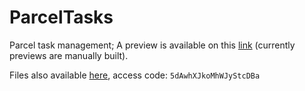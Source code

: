 # ParcelTasks

Parcel task management; A preview is available on this [link](https://charles-zhang-parcel.github.io/ParcelTasks/) (currently previews are manually built).

Files also available [here](https://1drv.ms/u/s!ArihT7UCdVzZjvdwCHh7EHuxl891dg?e=w9eYYI), access code: `5dAwhXJkoMhWJyStcDBa`